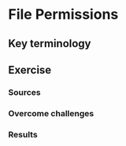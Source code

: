 # File Permissions

## Key terminology


## Exercise
### Sources


### Overcome challenges


### Results
